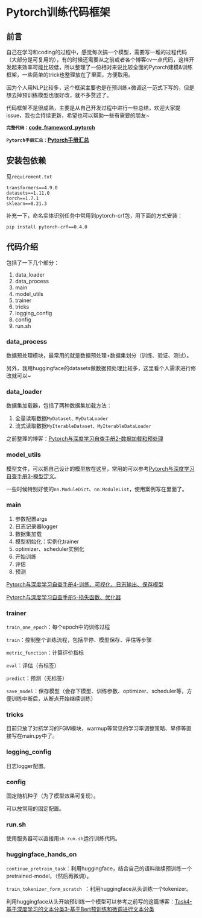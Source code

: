 # Pytorch训练代码框架

## 前言

自己在学习和coding的过程中，感觉每次搞一个模型，需要写一堆的过程代码（大部分是可复用的），有的时候还需要从之前或者各个博客cv一点代码，这样开发起来效率可能比较低，所以整理了一份相对来说比较全面的Pytorch建模&训练框架，一些简单的trick也整理放在了里面，方便取用。

因为个人用NLP比较多，这个框架主要也是在预训练+微调这一范式下写的，但是想去掉预训练模型也很好改，就不多赘述了。

代码框架不是很成熟，主要是从自己开发过程中进行一些总结，欢迎大家提issue，我也会持续更新，希望也可以帮助一些有需要的朋友~

**`完整代码：`[code_frameword_pytorch](https://github.com/ifwind/code_framework_pytorch.git)**

**`Pytorch手册汇总：`[Pytorch手册汇总](https://ifwind.github.io/2022/03/20/Pytorch手册汇总/)**

## 安装包依赖

见`requirement.txt`

```
transformers==4.9.0
datasets==1.11.0
torch==1.7.1
sklearn==0.21.3
```

补充一下，命名实体识别任务中常用到pytorch-crf包，用下面的方式安装：

```
pip install pytorch-crf==0.4.0
```

## 代码介绍

包括了一下几个部分：

1. data_loader
2. data_process
3. main
4. model_utils
5. trainer
6. tricks
7. logging_config
8. config
9. run.sh

### data_process

数据预处理模块，最常用的就是数据预处理+数据集划分（训练、验证、测试）。

另外，我用huggingface的datasets做数据预处理比较多，这里看个人需求进行修改就可以~

### data_loader

数据集加载器，包括了两种数据集加载方法：

1. 全量读取数据`MyDataset、MyDataLoader`
2. 流式读取数据`MyIterableDataset、MyIterableDataLoader`

之前整理的博客：[Pytorch与深度学习自查手册2-数据加载和预处理](https://ifwind.github.io/2021/11/03/Pytorch与深度学习自查手册2-数据加载和预处理/)

### model_utils

模型文件，可以把自己设计的模型放在这里，常用的可以参考[Pytorch与深度学习自查手册3-模型定义](https://ifwind.github.io/2021/11/10/Pytorch与深度学习自查手册3-模型定义/)。

一些时候特别好使的`nn.ModuleDict`、`nn.ModuleList`，使用案例写在里面了。

### main

1. 参数配置args
2. 日志记录器logger
3. 数据集加载
4. 模型初始化：实例化trainer
5. optimizer、scheduler实例化
6. 开始训练
7. 评估
8. 预测

[Pytorch与深度学习自查手册4-训练、可视化、日志输出、保存模型](https://ifwind.github.io/2021/11/10/Pytorch与深度学习自查手册6-训练、验证和预测/)

[Pytorch与深度学习自查手册5-损失函数、优化器](https://ifwind.github.io/2021/11/10/Pytorch与深度学习自查手册5-损失函数、优化器/)

### trainer

`train_one_epoch`：每个epoch中的训练过程

`train`：控制整个训练流程，包括早停、模型保存、评估等步骤

`metric_function`：计算评价指标

`eval`：评估（有标签）

`predict`：预测（无标签）

`save_model`：保存模型（会存下模型、训练参数、optimizer、scheduler等，方便训练中断后，从断点开始继续训练）

### tricks

目前只放了对抗学习的FGM模块，warmup等常见的学习率调整策略、早停等直接写在main.py中了。

### logging_config

日志logger配置。

### config

固定随机种子（为了模型效果可复现）。

可以放常用的固定配置。

### run.sh

使用服务器可以直接用`sh run.sh`运行训练代码。

### huggingface_hands_on

`continue_pretrain_task`：利用huggingface，结合自己的语料继续预训练一个pretrained-model，（然后再微调）。

`train_tokenizer_form_scratch `：利用huggingface从头训练一个tokenizer。

利用huggingface从头开始预训练一个模型可以参考之前写的这篇博客：[Task4-基于深度学习的文本分类3-基于Bert预训练和微调进行文本分类](https://ifwind.github.io/2021/10/16/Task4-基于深度学习的文本分类3-基于Bert的预训练和微调进行文本分类/#设置微调参数)